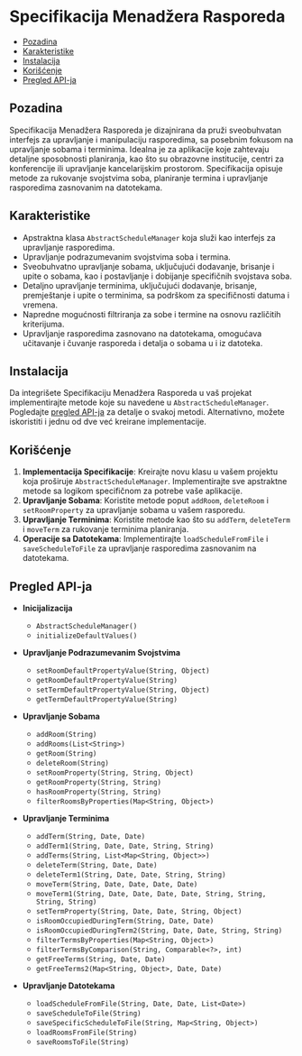 # Specifikacija Menadžera Rasporeda

- [Pozadina](#pozadina)
- [Karakteristike](#karakteristike)
- [Instalacija](#instalacija)
- [Korišćenje](#korišćenje)
- [Pregled API-ja](#pregled-api-ja)

## Pozadina

Specifikacija Menadžera Rasporeda je dizajnirana da pruži sveobuhvatan interfejs za upravljanje i manipulaciju rasporedima, sa posebnim fokusom na upravljanje sobama i terminima. Idealna je za aplikacije koje zahtevaju detaljne sposobnosti planiranja, kao što su obrazovne institucije, centri za konferencije ili upravljanje kancelarijskim prostorom. Specifikacija opisuje metode za rukovanje svojstvima soba, planiranje termina i upravljanje rasporedima zasnovanim na datotekama.

## Karakteristike

- Apstraktna klasa `AbstractScheduleManager` koja služi kao interfejs za upravljanje rasporedima.
- Upravljanje podrazumevanim svojstvima soba i termina.
- Sveobuhvatno upravljanje sobama, uključujući dodavanje, brisanje i upite o sobama, kao i postavljanje i dobijanje specifičnih svojstava soba.
- Detaljno upravljanje terminima, uključujući dodavanje, brisanje, premještanje i upite o terminima, sa podrškom za specifičnosti datuma i vremena.
- Napredne mogućnosti filtriranja za sobe i termine na osnovu različitih kriterijuma.
- Upravljanje rasporedima zasnovano na datotekama, omogućava učitavanje i čuvanje rasporeda i detalja o sobama u i iz datoteka.

## Instalacija

Da integrišete Specifikaciju Menadžera Rasporeda u vaš projekat implementirajte metode koje su navedene u `AbstractScheduleManager`. Pogledajte [pregled API-ja](#pregled-api-ja) za detalje o svakoj metodi.
Alternativno, možete iskoristiti i jednu od dve već kreirane implementacije.

## Korišćenje

1. **Implementacija Specifikacije**: Kreirajte novu klasu u vašem projektu koja proširuje `AbstractScheduleManager`. Implementirajte sve apstraktne metode sa logikom specifičnom za potrebe vaše aplikacije.
2. **Upravljanje Sobama**: Koristite metode poput `addRoom`, `deleteRoom` i `setRoomProperty` za upravljanje sobama u vašem rasporedu.
3. **Upravljanje Terminima**: Koristite metode kao što su `addTerm`, `deleteTerm` i `moveTerm` za rukovanje terminima planiranja.
4. **Operacije sa Datotekama**: Implementirajte `loadScheduleFromFile` i `saveScheduleToFile` za upravljanje rasporedima zasnovanim na datotekama.

## Pregled API-ja

- **Inicijalizacija**
    - `AbstractScheduleManager()`
    - `initializeDefaultValues()`

- **Upravljanje Podrazumevanim Svojstvima**
    - `setRoomDefaultPropertyValue(String, Object)`
    - `getRoomDefaultPropertyValue(String)`
    - `setTermDefaultPropertyValue(String, Object)`
    - `getTermDefaultPropertyValue(String)`

- **Upravljanje Sobama**
    - `addRoom(String)`
    - `addRooms(List<String>)`
    - `getRoom(String)`
    - `deleteRoom(String)`
    - `setRoomProperty(String, String, Object)`
    - `getRoomProperty(String, String)`
    - `hasRoomProperty(String, String)`
    - `filterRoomsByProperties(Map<String, Object>)`

- **Upravljanje Terminima**
    - `addTerm(String, Date, Date)`
    - `addTerm1(String, Date, Date, String, String)`
    - `addTerms(String, List<Map<String, Object>>)`
    - `deleteTerm(String, Date, Date)`
    - `deleteTerm1(String, Date, Date, String, String)`
    - `moveTerm(String, Date, Date, Date, Date)`
    - `moveTerm1(String, Date, Date, Date, Date, String, String, String, String)`
    - `setTermProperty(String, Date, Date, String, Object)`
    - `isRoomOccupiedDuringTerm(String, Date, Date)`
    - `isRoomOccupiedDuringTerm2(String, Date, Date, String, String)`
    - `filterTermsByProperties(Map<String, Object>)`
    - `filterTermsByComparison(String, Comparable<?>, int)`
    - `getFreeTerms(String, Date, Date)`
    - `getFreeTerms2(Map<String, Object>, Date, Date)`

- **Upravljanje Datotekama**
    - `loadScheduleFromFile(String, Date, Date, List<Date>)`
    - `saveScheduleToFile(String)`
    - `saveSpecificScheduleToFile(String, Map<String, Object>)`
    - `loadRoomsFromFile(String)`
    - `saveRoomsToFile(String)`